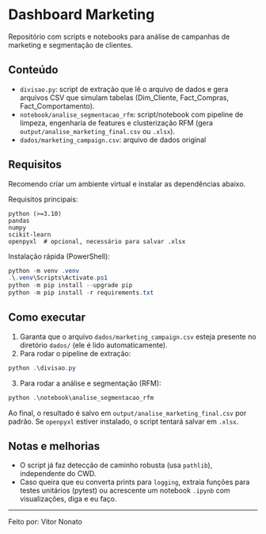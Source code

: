 # Dashboard Marketing

Repositório com scripts e notebooks para análise de campanhas de marketing e segmentação de clientes.

## Conteúdo

- `divisao.py`: script de extração que lê o arquivo de dados e gera arquivos CSV que simulam tabelas (Dim_Cliente, Fact_Compras, Fact_Comportamento).
- `notebook/analise_segmentacao_rfm`: script/notebook com pipeline de limpeza, engenharia de features e clusterização RFM (gera `output/analise_marketing_final.csv` ou `.xlsx`).
- `dados/marketing_campaign.csv`: arquivo de dados original 

## Requisitos

Recomendo criar um ambiente virtual e instalar as dependências abaixo.

Requisitos principais:

```
python (>=3.10)
pandas
numpy
scikit-learn
openpyxl  # opcional, necessário para salvar .xlsx
```

Instalação rápida (PowerShell):

```powershell
python -m venv .venv
.\.venv\Scripts\Activate.ps1
python -m pip install --upgrade pip
python -m pip install -r requirements.txt
```

## Como executar

1. Garanta que o arquivo `dados/marketing_campaign.csv` esteja presente no diretório `dados/` (ele é lido automaticamente).
2. Para rodar o pipeline de extração:

```powershell
python .\divisao.py
```

3. Para rodar a análise e segmentação (RFM):

```powershell
python .\notebook\analise_segmentacao_rfm
```

Ao final, o resultado é salvo em `output/analise_marketing_final.csv` por padrão. Se `openpyxl` estiver instalado, o script tentará salvar em `.xlsx`.

## Notas e melhorias

- O script já faz detecção de caminho robusta (usa `pathlib`), independente do CWD.
- Caso queira que eu converta prints para `logging`, extraia funções para testes unitários (pytest) ou acrescente um notebook `.ipynb` com visualizações, diga e eu faço.

---
Feito por: Vitor Nonato
